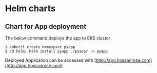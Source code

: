 # Helm charts 


## Chart for App deployment

The below command deploys the app to EKS cluster

```shell
$ kubectl create namespace pyapp
$ cd helm; helm install pyapp ./pyapp/ -n pyapp
```
Deployed Application can be accessed with [http://app.hossanrose.com](http://app.hossanrose.com)


